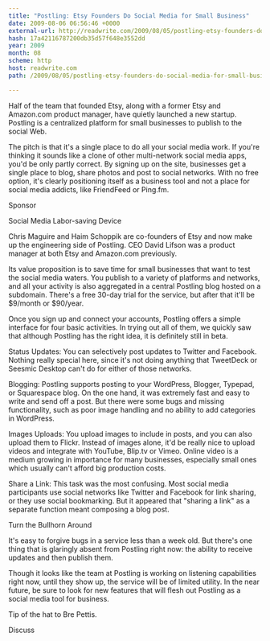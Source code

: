 ```yaml
---
title: "Postling: Etsy Founders Do Social Media for Small Business"
date: 2009-08-06 06:56:46 +0000
external-url: http://readwrite.com/2009/08/05/postling-etsy-founders-do-social-media-for-small-business
hash: 17a42116787200db35d57f648e3552dd
year: 2009
month: 08
scheme: http
host: readwrite.com
path: /2009/08/05/postling-etsy-founders-do-social-media-for-small-business

---
```


Half of the team that founded Etsy, along with a former Etsy and Amazon.com product manager, have quietly launched a new startup. Postling is a centralized platform for small businesses to publish to the social Web. 


The pitch is that it's a single place to do all your social media work. If you're thinking it sounds like a clone of other multi-network social media apps, you'd be only partly correct. By signing up on the site, businesses get a single place to blog, share photos and post to social networks. With no free option, it's clearly positioning itself as a business tool and not a place for social media addicts, like FriendFeed or Ping.fm. 


Sponsor


Social Media Labor-saving Device

Chris Maguire and Haim Schoppik are co-founders of Etsy and now make up the engineering side of Postling. CEO David Lifson was a product manager at both Etsy and Amazon.com previously. 


Its value proposition is to save time for small businesses that want to test the social media waters. You publish to a variety of platforms and networks, and all your activity is also aggregated in a central Postling blog hosted on a subdomain. There's a free 30-day trial for the service, but after that it'll be $9/month or $90/year. 


Once you sign up and connect your accounts, Postling offers a simple interface for four basic activities. In trying out all of them, we quickly saw that although Postling has the right idea, it is definitely still in beta. 




Status Updates: You can selectively post updates to Twitter and Facebook. Nothing really special here, since it's not doing anything that TweetDeck or Seesmic Desktop can't do for either of those networks. 


Blogging: Postling supports posting to your WordPress, Blogger, Typepad, or Squarespace blog. On the one hand, it was extremely fast and easy to write and send off a post. But there were some bugs and missing functionality, such as poor image handling and no ability to add categories in WordPress. 


Images Uploads: You upload images to include in posts, and you can also upload them to Flickr. Instead of images alone, it'd be really nice to upload videos and integrate with YouTube, Blip.tv or Vimeo. Online video is a medium growing in importance for many businesses, especially small ones which usually can't afford big production costs. 


Share a Link: This task was the most confusing. Most social media participants use social networks like Twitter and Facebook for link sharing, or they use social bookmarking. But it appeared that "sharing a link" as a separate function meant composing a blog post. 


Turn the Bullhorn Around

It's easy to forgive bugs in a service less than a week old. But there's one thing that is glaringly absent from Postling right now: the ability to receive updates and then publish them. 


Though it looks like the team at Postling is working on listening capabilities right now, until they show up, the service will be of limited utility. In the near future, be sure to look for new features that will flesh out Postling as a social media tool for business. 


Tip of the hat to Bre Pettis.

Discuss
